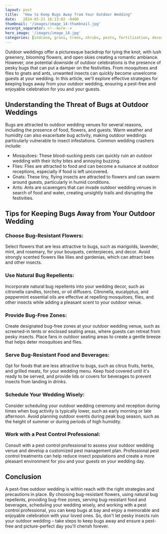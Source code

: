 ```yaml
---
layout: post
title:  "How to Keep Bugs Away from Your Outdoor Wedding"
date:   2024-05-21 16:13:02 -0400
thumbnail: '/images/image_14-thumbnail.jpg'
excerpt_separator: <!--more-->
hero_image: '/images/image_14.jpg'
categories: [indiana, grass, trees, shrubs, pests, fertilization, decoration, curb appeal, garden, flowers, recreation]
---
```

Outdoor weddings offer a picturesque backdrop for tying the knot, with lush greenery, blooming flowers, and open skies creating a romantic ambiance. <!--more-->However, one potential downside of outdoor celebrations is the presence of pesky bugs that can put a damper on the festivities. From mosquitoes and flies to gnats and ants, unwanted insects can quickly become unwelcome guests at your wedding. In this article, we'll explore effective strategies for keeping bugs away from your outdoor wedding, ensuring a pest-free and enjoyable celebration for you and your guests.

## Understanding the Threat of Bugs at Outdoor Weddings
Bugs are attracted to outdoor wedding venues for several reasons, including the presence of food, flowers, and guests. Warm weather and humidity can also exacerbate bug activity, making outdoor weddings particularly vulnerable to insect infestations. Common wedding crashers include:
* Mosquitoes: These blood-sucking pests can quickly ruin an outdoor wedding with their itchy bites and annoying buzzing.
* Flies: Flies are attracted to food and can become a nuisance at outdoor receptions, especially if food is left uncovered.
* Gnats: These tiny, flying insects are attracted to flowers and can swarm around guests, particularly in humid conditions.
* Ants: Ants are scavengers that can invade outdoor wedding venues in search of food and water, creating unsightly trails and disrupting the festivities.

## Tips for Keeping Bugs Away from Your Outdoor Wedding
### Choose Bug-Resistant Flowers:
Select flowers that are less attractive to bugs, such as marigolds, lavender, mint, and rosemary, for your bouquets, centerpieces, and decor.
Avoid strongly scented flowers like lilies and gardenias, which can attract bees and other insects.
### Use Natural Bug Repellents:
Incorporate natural bug repellents into your wedding decor, such as citronella candles, torches, or oil diffusers.
Citronella, eucalyptus, and peppermint essential oils are effective at repelling mosquitoes, flies, and other insects while adding a pleasant scent to your outdoor venue.
### Provide Bug-Free Zones:
Create designated bug-free zones at your outdoor wedding venue, such as screened-in tents or enclosed seating areas, where guests can retreat from pesky insects.
Place fans in outdoor seating areas to create a gentle breeze that helps deter mosquitoes and flies.
### Serve Bug-Resistant Food and Beverages:
Opt for foods that are less attractive to bugs, such as citrus fruits, herbs, and grilled meats, for your wedding menu.
Keep food covered until it's ready to be served, and provide lids or covers for beverages to prevent insects from landing in drinks.
### Schedule Your Wedding Wisely:
Consider scheduling your outdoor wedding ceremony and reception during times when bug activity is typically lower, such as early morning or late afternoon.
Avoid planning outdoor events during peak bug season, such as the height of summer or during periods of high humidity.
### Work with a Pest Control Professional:
Consult with a pest control professional to assess your outdoor wedding venue and develop a customized pest management plan.
Professional pest control treatments can help reduce insect populations and create a more pleasant environment for you and your guests on your wedding day.

## Conclusion
A pest-free outdoor wedding is within reach with the right strategies and precautions in place. By choosing bug-resistant flowers, using natural bug repellents, providing bug-free zones, serving bug-resistant food and beverages, scheduling your wedding wisely, and working with a pest control professional, you can keep bugs at bay and enjoy a memorable and enjoyable celebration with your loved ones. So, don't let pesky insects ruin your outdoor wedding – take steps to keep bugs away and ensure a pest-free and picture-perfect day you'll cherish forever.
